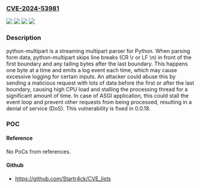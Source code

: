 ### [CVE-2024-53981](https://cve.mitre.org/cgi-bin/cvename.cgi?name=CVE-2024-53981)
![](https://img.shields.io/static/v1?label=Product&message=python-multipart&color=blue)
![](https://img.shields.io/static/v1?label=Version&message=%3C%200.0.18%20&color=brightgreen)
![](https://img.shields.io/static/v1?label=Version&message=0%20&color=brightgreen)
![](https://img.shields.io/static/v1?label=Vulnerability&message=CWE-770%3A%20Allocation%20of%20Resources%20Without%20Limits%20or%20Throttling&color=brightgreen)

### Description

python-multipart is a streaming multipart parser for Python. When parsing form data, python-multipart skips line breaks (CR \r or LF \n) in front of the first boundary and any tailing bytes after the last boundary. This happens one byte at a time and emits a log event each time, which may cause excessive logging for certain inputs. An attacker could abuse this by sending a malicious request with lots of data before the first or after the last boundary, causing high CPU load and stalling the processing thread for a significant amount of time. In case of ASGI application, this could stall the event loop and prevent other requests from being processed, resulting in a denial of service (DoS). This vulnerability is fixed in 0.0.18.

### POC

#### Reference
No PoCs from references.

#### Github
- https://github.com/Startr4ck/CVE_lists

